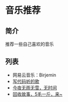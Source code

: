 # 音乐推荐

## 简介
推荐一些自己喜欢的音乐

## 列表

* 网易云音乐：Birjemin
* [写代码听的歌](http://music.163.com/#/playlist?id=618961997)
* [今夜无雨无雪，无时间](http://music.163.com/#/playlist?id=987938251)
* [回收故事，5毛一斤，来~](http://music.163.com/#/playlist?id=874214866)
